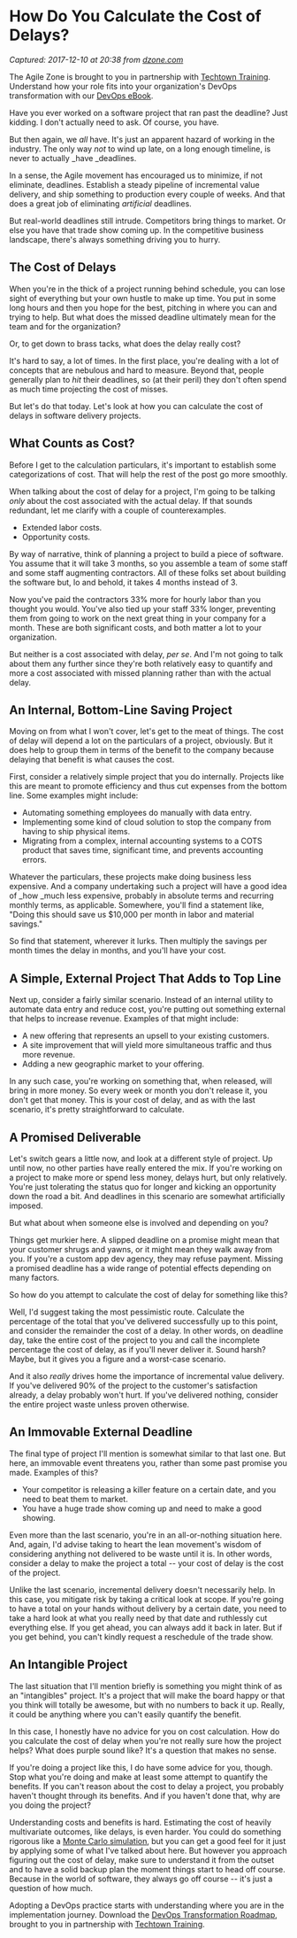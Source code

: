 # How Do You Calculate the Cost of Delays?

_Captured: 2017-12-10 at 20:38 from [dzone.com](https://dzone.com/articles/how-do-you-calculate-the-cost-of-delays?edition=343111&utm_source=Daily%20Digest&utm_medium=email&utm_campaign=Daily%20Digest%202017-12-10)_

The Agile Zone is brought to you in partnership with [Techtown Training](https://dzone.com/go?i=151022&u=http%3A%2F%2Fwww.techtowntraining.com%2F). Understand how your role fits into your organization's DevOps transformation with our [DevOps eBook](https://dzone.com/go?i=151022&u=http%3A%2F%2Fpages.aspeinc.com%2Fdevops-enterprise-ebook.html%3Futm_source%3Ddzone%26utm_medium%3Dfooter%26utm_campaign%3Ddevebook).

Have you ever worked on a software project that ran past the deadline? Just kidding. I don't actually need to ask. Of course, you have.

But then again, we _all_ have. It's just an apparent hazard of working in the industry. The only way _not_ to wind up late, on a long enough timeline, is never to actually _have _deadlines.

In a sense, the Agile movement has encouraged us to minimize, if not eliminate, deadlines. Establish a steady pipeline of incremental value delivery, and ship something to production every couple of weeks. And that does a great job of eliminating _artificial_ deadlines.

But real-world deadlines still intrude. Competitors bring things to market. Or else you have that trade show coming up. In the competitive business landscape, there's always something driving you to hurry.

## The Cost of Delays

When you're in the thick of a project running behind schedule, you can lose sight of everything but your own hustle to make up time. You put in some long hours and then you hope for the best, pitching in where you can and trying to help. But what does the missed deadline ultimately mean for the team and for the organization?

Or, to get down to brass tacks, what does the delay really cost?

It's hard to say, a lot of times. In the first place, you're dealing with a lot of concepts that are nebulous and hard to measure. Beyond that, people generally plan to _hit_ their deadlines, so (at their peril) they don't often spend as much time projecting the cost of misses.

But let's do that today. Let's look at how you can calculate the cost of delays in software delivery projects.

## What Counts as Cost?

Before I get to the calculation particulars, it's important to establish some categorizations of cost. That will help the rest of the post go more smoothly.

When talking about the cost of delay for a project, I'm going to be talking _only_ about the cost associated with the actual delay. If that sounds redundant, let me clarify with a couple of counterexamples.

  * Extended labor costs.
  * Opportunity costs.

By way of narrative, think of planning a project to build a piece of software. You assume that it will take 3 months, so you assemble a team of some staff and some staff augmenting contractors. All of these folks set about building the software but, lo and behold, it takes 4 months instead of 3.

Now you've paid the contractors 33% more for hourly labor than you thought you would. You've also tied up your staff 33% longer, preventing them from going to work on the next great thing in your company for a month. These are both significant costs, and both matter a lot to your organization.

But neither is a cost associated with delay, _per se_. And I'm not going to talk about them any further since they're both relatively easy to quantify and more a cost associated with missed planning rather than with the actual delay.

## An Internal, Bottom-Line Saving Project

Moving on from what I won't cover, let's get to the meat of things. The cost of delay will depend a lot on the particulars of a project, obviously. But it does help to group them in terms of the benefit to the company because delaying that benefit is what causes the cost.

First, consider a relatively simple project that you do internally. Projects like this are meant to promote efficiency and thus cut expenses from the bottom line. Some examples might include:

  * Automating something employees do manually with data entry.
  * Implementing some kind of cloud solution to stop the company from having to ship physical items.
  * Migrating from a complex, internal accounting systems to a COTS product that saves time, significant time, and prevents accounting errors.

Whatever the particulars, these projects make doing business less expensive. And a company undertaking such a project will have a good idea of _how _much less expensive, probably in absolute terms and recurring monthly terms, as applicable. Somewhere, you'll find a statement like, "Doing this should save us $10,000 per month in labor and material savings."

So find that statement, wherever it lurks. Then multiply the savings per month times the delay in months, and you'll have your cost.

## A Simple, External Project That Adds to Top Line

Next up, consider a fairly similar scenario. Instead of an internal utility to automate data entry and reduce cost, you're putting out something external that helps to increase revenue. Examples of that might include:

  * A new offering that represents an upsell to your existing customers.
  * A site improvement that will yield more simultaneous traffic and thus more revenue.
  * Adding a new geographic market to your offering.

In any such case, you're working on something that, when released, will bring in more money. So every week or month you don't release it, you don't get that money. This is your cost of delay, and as with the last scenario, it's pretty straightforward to calculate.

## A Promised Deliverable

Let's switch gears a little now, and look at a different style of project. Up until now, no other parties have really entered the mix. If you're working on a project to make more or spend less money, delays hurt, but only relatively. You're just tolerating the status quo for longer and kicking an opportunity down the road a bit. And deadlines in this scenario are somewhat artificially imposed.

But what about when someone else is involved and depending on you?

Things get murkier here. A slipped deadline on a promise might mean that your customer shrugs and yawns, or it might mean they walk away from you. If you're a custom app dev agency, they may refuse payment. Missing a promised deadline has a wide range of potential effects depending on many factors.

So how do you attempt to calculate the cost of delay for something like this?

Well, I'd suggest taking the most pessimistic route. Calculate the percentage of the total that you've delivered successfully up to this point, and consider the remainder the cost of a delay. In other words, on deadline day, take the entire cost of the project to you and call the incomplete percentage the cost of delay, as if you'll never deliver it. Sound harsh? Maybe, but it gives you a figure and a worst-case scenario.

And it also _really_ drives home the importance of incremental value delivery. If you've delivered 90% of the project to the customer's satisfaction already, a delay probably won't hurt. If you've delivered nothing, consider the entire project waste unless proven otherwise.

## An Immovable External Deadline

The final type of project I'll mention is somewhat similar to that last one. But here, an immovable event threatens you, rather than some past promise you made. Examples of this?

  * Your competitor is releasing a killer feature on a certain date, and you need to beat them to market.
  * You have a huge trade show coming up and need to make a good showing.

Even more than the last scenario, you're in an all-or-nothing situation here. And, again, I'd advise taking to heart the lean movement's wisdom of considering anything not delivered to be waste until it is. In other words, consider a delay to make the project a total -- your cost of delay is the cost of the project.

Unlike the last scenario, incremental delivery doesn't necessarily help. In this case, you mitigate risk by taking a critical look at scope. If you're going to have a total on your hands without delivery by a certain date, you need to take a hard look at what you really need by that date and ruthlessly cut everything else. If you get ahead, you can always add it back in later. But if you get behind, you can't kindly request a reschedule of the trade show.

## An Intangible Project

The last situation that I'll mention briefly is something you might think of as an "intangibles" project. It's a project that will make the board happy or that you think will totally be awesome, but with no numbers to back it up. Really, it could be anything where you can't easily quantify the benefit.

In this case, I honestly have no advice for you on cost calculation. How do you calculate the cost of delay when you're not really sure how the project helps? What does purple sound like? It's a question that makes no sense.

If you're doing a project like this, I do have some advice for you, though. Stop what you're doing and make at least some attempt to quantify the benefits. If you can't reason about the cost to delay a project, you probably haven't thought through its benefits. And if you haven't done that, why are you doing the project?

Understanding costs and benefits is hard. Estimating the cost of heavily multivariate outcomes, like delays, is even harder. You could do something rigorous like a [Monte Carlo simulation](https://www.investopedia.com/terms/m/montecarlosimulation.asp), but you can get a good feel for it just by applying some of what I've talked about here. But however you approach figuring out the cost of delay, make sure to understand it from the outset and to have a solid backup plan the moment things start to head off course. Because in the world of software, they always go off course -- it's just a question of how much.

Adopting a DevOps practice starts with understanding where you are in the implementation journey. Download the [DevOps Transformation Roadmap](https://dzone.com/go?i=151021&u=http%3A%2F%2Fpages.techtowntraining.com%2FDevOpsRoadmapDzone_DevOpsTransformationRoadmap.html%3Futm_source%3Ddzone%26utm_medium%3Dheader%26utm_campaign%3Ddevops-transformation), brought to you in partnership with [Techtown Training](https://dzone.com/go?i=151021&u=http%3A%2F%2Fwww.techtowntraining.com%2F).

